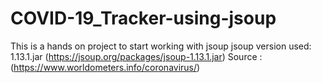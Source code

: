 # COVID-19_Tracker-using-jsoup
This is a hands on project to start working with jsoup
jsoup version used: 1.13.1.jar (https://jsoup.org/packages/jsoup-1.13.1.jar)
Source : (https://www.worldometers.info/coronavirus/)
